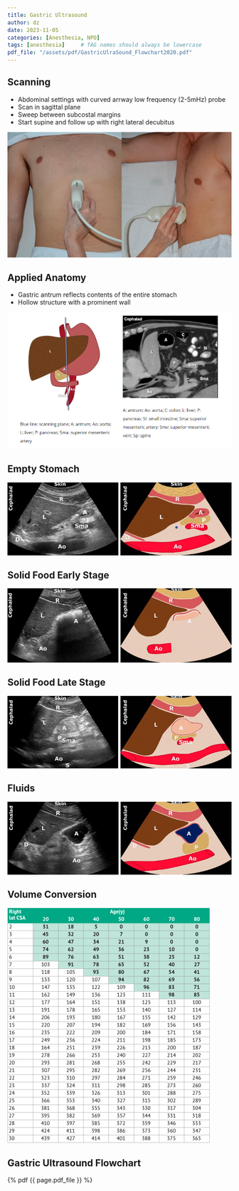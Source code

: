 ```yaml
---
title: Gastric Ultrasound
author: dz  
date: 2023-11-05
categories: [Anesthesia, NPO]
tags: [anesthesia]     # TAG names should always be lowercase
pdf_file: "/assets/pdf/GastricUlraSound_Flowchart2020.pdf"
---
```

## Scanning

- Abdominal settings with curved arrway low frequency (2-5mHz) probe
- Scan in sagittal plane
- Sweep between subcostal margins
- Start supine and follow up with right lateral decubitus

![anatomy](/assets/img/gastricscan.png)

## Applied Anatomy

- Gastric antrum reflects contents of the entire stomach
- Hollow structure with a prominent wall

![anatomy](/assets/img/anatomynpo.png)

## Empty Stomach

![empty](/assets/img/empty.png)

## Solid Food Early Stage

![solid early](/assets/img/solidearly.png)

## Solid Food Late Stage

![solidlate](/assets/img/solidlate.png)

## Fluids

![clears](/assets/img/clear.png)

## Volume Conversion

![volume](/assets/img/chart.png)

## Gastric Ultrasound Flowchart

{% pdf {{ page.pdf_file }} %}